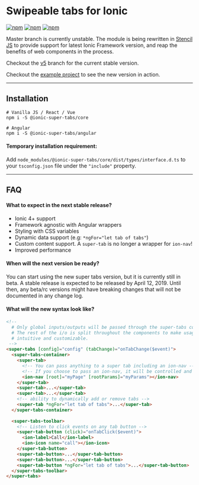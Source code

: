 # Swipeable tabs for Ionic

[![npm](https://img.shields.io/npm/l/ionic2-super-tabs.svg)](https://www.npmjs.com/package/ionic2-super-tabs/)
[![npm](https://img.shields.io/npm/dt/ionic2-super-tabs.svg)](https://www.npmjs.com/package/ionic2-super-tabs)
[![npm](https://img.shields.io/npm/dm/ionic2-super-tabs.svg)](https://www.npmjs.com/package/ionic2-super-tabs)

Master branch is currently unstable. The module is being rewritten in [Stencil JS](https://stenciljs.com) to
provide support for latest Ionic Framework version, and reap the benefits of web components in the process.


Checkout the [v5](https://github.com/zyra/ionic-super-tabs/tree/v5) branch for  the current stable version.

Checkout the [example project](https://github.com/zyra/ionic-super-tabs-example) to see the new version in action.

---

## Installation
```shell
# Vanilla JS / React / Vue
npm i -S @ionic-super-tabs/core

# Angular
npm i -S @ionic-super-tabs/angular
```

#### Temporary installation requirement:
Add `node_modules/@ionic-super-tabs/core/dist/types/interface.d.ts` to your `tsconfig.json` file under the `"include"` property.

---

## FAQ

#### What to expect in the next stable release?
- Ionic 4+ support
- Framework agnostic with Angular wrappers
- Styling with CSS variables
- Dynamic data support (e.g: `*ngFor="let tab of tabs"`)
- Custom content support. A `super-tab` is no longer a wrapper for `ion-nav`!
- Improved performance

#### When will the next version be ready?
You can start using the new super tabs version, but it is currently still in beta. A stable release is expected
to be released by April 12, 2019. Until then, any beta/rc versions might have breaking changes that will not be
documented in any change log.

#### What will the new syntax look like?  

```html
<!-- 
  # Only global inputs/outputs will be passed through the super-tabs component
  # The rest of the i/o is split throughout the components to make usage more 
  # intuitive and customizable.
 -->
<super-tabs [config]="config" (tabChange)="onTabChange($event)">
  <super-tabs-container>
    <super-tab>
      <!-- You can pass anything to a super tab including an ion-nav -->
      <!-- If you choose to pass an ion-nav, it will be controlled and optimized by super-tab -->
      <ion-nav [root]="myPage" [rootParams]="myParams"></ion-nav>
    </super-tab>
    <super-tab>...</super-tab>
    <super-tab>...</super-tab>
    <!-- ability to dynamically add or remove tabs -->
    <super-tab *ngFor="let tab of tabs">...</super-tab>
  </super-tabs-container>
  
  <super-tabs-toolbar>
    <!-- Listen to click events on any tab button -->
    <super-tab-button (click)="onTabClick($event)">
      <ion-label>Call</ion-label>
      <ion-icon name="call"></ion-icon>
    </super-tab-button>
    <super-tab-button>...</super-tab-button>
    <super-tab-button>...</super-tab-button>
    <super-tab-button *ngFor="let tab of tabs">...</super-tab-button>
  </super-tabs-toolbar>
</super-tabs>
```
